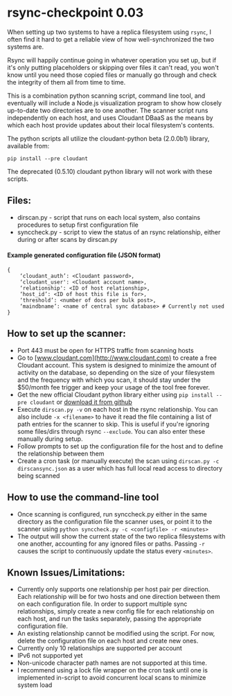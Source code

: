 # rsync-checkpoint 0.03
When setting up two systems to have a replica filesystem using `rsync`, I often find it hard to get a reliable view of how well-synchronized the two systems are.  

Rsync will happily continue going in whatever operation you set up, but if it's only putting placeholders or skipping over files it can't read, you won't know until you need those copied files or manually go through and check the integrity of them all from time to time.

This is a combination python scanning script, command line tool, and eventually will include a Node.js visualization program to show how closely up-to-date two directories are to one another.  The scanner script runs independently on each host, and uses Cloudant DBaaS  as the means by which each host provide updates about their local filesystem's contents.

The python scripts all utilize the cloudant-python beta (2.0.0b1) library, available from:

	pip install --pre cloudant
	
The deprecated (0.5.10) cloudant python library will not work with these scripts.

## Files:
* dirscan.py - script that runs on each local system, also contains procedures to setup first configuration file
* synccheck.py - script to view the status of an rsync relationship, either during or after scans by dirscan.py


#### Example generated configuration file (JSON format)

	{
		‘cloudant_auth’: <Cloudant password>,
		‘cloudant_user': <Cloudant account name>,
		‘relationship': <ID of host relationship>,
		‘host_id’: <ID of host this file is for>,
		‘threshold’: <number of docs per bulk post>,
		‘maindbname’: <name of central sync database> # Currently not used
	}

## How to set up the scanner:
* Port 443 must be open for HTTPS traffic from scanning hosts
* Go to [www.cloudant.com](http://www.cloudant.com) to create a free Cloudant account.  This system is designed to minimize the amount of activity on the database, so depending on the size of your filesystem and the frequency with which you scan, it should stay under the $50/month fee trigger and keep your usage of the tool free forever.
* Get the new official Cloudant python library either using `pip install --pre cloudant` or [download it from github](https://github.com/cloudant/python-cloudant)
* Execute `dirscan.py -v` on each host in the rsync relationship. You can also include `-x <filename>` to have it read the file containing a list of path entries for the scanner to skip. This is useful if you're ignoring some files/dirs through rsync `--exclude`.  You can also enter these manually during setup.
* Follow prompts to set up the configuration file for the host and to define the relationship between them
* Create a cron task (or manually execute) the scan using `dirscan.py -c dirscansync.json` as a user which has full local read access to directory being scanned

## How to use the command-line tool
* Once scanning is configured, run synccheck.py either in the same directory as the configuration file the scanner uses, or point it to the scanner using `python synccheck.py -c <configfile> -r <minutes>`
* The output will show the current state of the two replica filesystems with one another, accounting for any ignored files or paths. Passing `-r` causes the script to continuously update the status every `<minutes>`.
    
## Known Issues/Limitations:
* Currently only supports one relationship per host pair per direction. Each relationship will be for two hosts and one direction between them on each configuration file.  In order to support multiple sync relationships, simply create a new config file for each relationship on each host, and run the tasks separately, passing the appropriate configuration file.
* An existing relationship cannot be modified using the script. For now, delete the configuration file on each host and create new ones.
* Currently only 10 relationships are supported per account
* IPv6 not supported yet
* Non-unicode character path names are not supported at this time.
* I recommend using a lock file wrapper on the cron task until one is implemented in-script to avoid concurrent local scans to minimize system load
